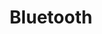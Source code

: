 ---
title: Bluetooth
tags: ["bluetooth", "wireless", "communication", "connectivity", "technology", "device"]
icon: bluetooth
svg: '<svg xmlns="http://www.w3.org/2000/svg" width="24" height="24" fill="none" viewBox="0 0 24 24" stroke-width="1.5" stroke-linecap="round" stroke-linejoin="round" stroke="currentColor"><path d="m6.5 7.678 10.54 8.558c.242.196.363.294.408.41.04.104.042.216.004.32-.042.117-.16.218-.396.42l-3.57 3.05c-.432.37-.649.556-.833.564a.53.53 0 0 1-.416-.174c-.118-.133-.118-.408-.118-.958V4.132c0-.55 0-.825.118-.958A.53.53 0 0 1 12.653 3c.184.008.4.193.833.563l3.603 3.08c.226.192.339.289.382.402.037.1.039.21.004.31-.04.115-.15.214-.371.412L6.5 17.283"/></svg>'
---